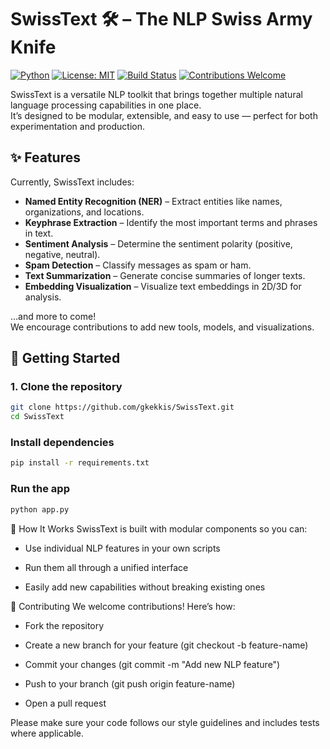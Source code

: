 # SwissText 🛠️ – The NLP Swiss Army Knife

[![Python](https://img.shields.io/badge/Python-3.11%2B-blue)](https://www.python.org/)
[![License: MIT](https://img.shields.io/badge/License-MIT-green.svg)](LICENSE)
[![Build Status](https://img.shields.io/badge/build-passing-brightgreen)]()
[![Contributions Welcome](https://img.shields.io/badge/contributions-welcome-orange.svg)](CONTRIBUTING.md)


SwissText is a versatile NLP toolkit that brings together multiple natural language processing capabilities in one place.  
It’s designed to be modular, extensible, and easy to use — perfect for both experimentation and production.

## ✨ Features
Currently, SwissText includes:
- **Named Entity Recognition (NER)** – Extract entities like names, organizations, and locations.
- **Keyphrase Extraction** – Identify the most important terms and phrases in text.
- **Sentiment Analysis** – Determine the sentiment polarity (positive, negative, neutral).
- **Spam Detection** – Classify messages as spam or ham.
- **Text Summarization** – Generate concise summaries of longer texts.
- **Embedding Visualization** – Visualize text embeddings in 2D/3D for analysis.

…and more to come!  
We encourage contributions to add new tools, models, and visualizations.

## 🚀 Getting Started

### 1. Clone the repository
```bash
git clone https://github.com/gkekkis/SwissText.git
cd SwissText
```

### Install dependencies
```bash
pip install -r requirements.txt
```

### Run the app
```bash
python app.py
```

🧩 How It Works
SwissText is built with modular components so you can:

- Use individual NLP features in your own scripts

- Run them all through a unified interface

- Easily add new capabilities without breaking existing ones

🤝 Contributing
We welcome contributions! Here’s how:

- Fork the repository

- Create a new branch for your feature (git checkout -b feature-name)

- Commit your changes (git commit -m "Add new NLP feature")

- Push to your branch (git push origin feature-name)

- Open a pull request

Please make sure your code follows our style guidelines and includes tests where applicable.

